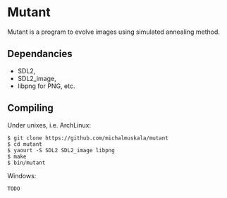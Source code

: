 # Mutant

Mutant is a program to evolve images using simulated annealing method.

## Dependancies

* SDL2,
* SDL2_image,
* libpng for PNG, etc.

## Compiling

Under unixes, i.e. ArchLinux:
```
$ git clone https://github.com/michalmuskala/mutant
$ cd mutant
$ yaourt -S SDL2 SDL2_image libpng
$ make
$ bin/mutant
```

Windows:
```
TODO
```
